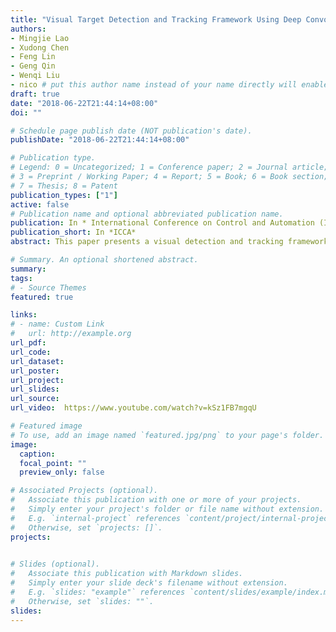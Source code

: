 ```yaml
---
title: "Visual Target Detection and Tracking Framework Using Deep Convolutional Neural Networks for Micro Aerial Vehicles"
authors:
- Mingjie Lao
- Xudong Chen
- Feng Lin
- Geng Qin
- Wenqi Liu
- nico # put this author name instead of your name directly will enable the function of showing your Info at the end of the publication page
draft: true
date: "2018-06-22T21:44:14+08:00"
doi: ""

# Schedule page publish date (NOT publication's date).
publishDate: "2018-06-22T21:44:14+08:00"

# Publication type.
# Legend: 0 = Uncategorized; 1 = Conference paper; 2 = Journal article;
# 3 = Preprint / Working Paper; 4 = Report; 5 = Book; 6 = Book section;
# 7 = Thesis; 8 = Patent
publication_types: ["1"]
active: false
# Publication name and optional abbreviated publication name.
publication: In * International Conference on Control and Automation (ICCA)*, IEEE.
publication_short: In *ICCA*
abstract: This paper presents a visual detection and tracking framework which estimates a smooth target position for various applications on micro aerial vehicles (MAVs). The proposed framework consists of two major components, a deep learning-based detector and a correlation ﬁlter-based tracker.The detector running at a low frequency ﬁrst detects a targetand initializes the tracker. The estimated target position from the tracker will be updated by the detector when the detectionconﬁdence is high or the tracking is considered fail. Due to the limited computational power on most MAV platforms, algorithms are implemented at two separated processing units.The detector runs at a ground control station (GCS) equipped with NVIDIA GTX 1060 while the tracker runs at a MAVonboard low-cost CPU. The transmission of image and target pose information is bridged via a high-speed Wi-Fi network to minimize the latency. In our experiment, the proposed framework is able to realize real-time detection and tracking with 30 frames per second (FPS) on our system.

# Summary. An optional shortened abstract.
summary: 
tags:
# - Source Themes 
featured: true

links:
# - name: Custom Link
#   url: http://example.org
url_pdf:  
url_code:  
url_dataset:  
url_poster:  
url_project: 
url_slides:  
url_source:  
url_video:  https://www.youtube.com/watch?v=kSz1FB7mgqU

# Featured image
# To use, add an image named `featured.jpg/png` to your page's folder. 
image:
  caption:  
  focal_point: ""
  preview_only: false

# Associated Projects (optional).
#   Associate this publication with one or more of your projects.
#   Simply enter your project's folder or file name without extension.
#   E.g. `internal-project` references `content/project/internal-project/index.md`.
#   Otherwise, set `projects: []`.
projects:
 

# Slides (optional).
#   Associate this publication with Markdown slides.
#   Simply enter your slide deck's filename without extension.
#   E.g. `slides: "example"` references `content/slides/example/index.md`.
#   Otherwise, set `slides: ""`.
slides:  
---
```

 



